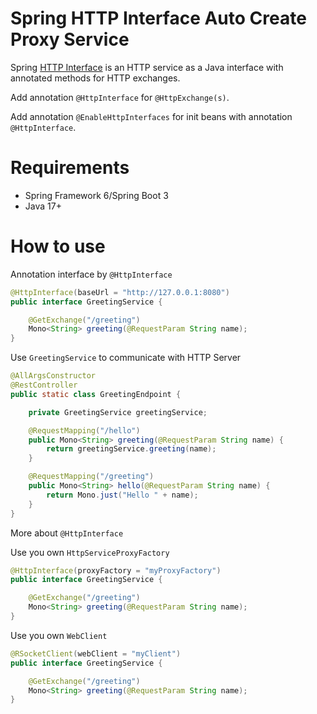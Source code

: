 # Spring HTTP Interface Auto Create Proxy Service

Spring [HTTP Interface](https://docs.spring.io/spring-framework/docs/current/reference/html/integration.html#rest-http-interface) is an HTTP service as a Java interface with annotated methods for HTTP exchanges.

Add annotation `@HttpInterface` for `@HttpExchange(s)`.

Add annotation `@EnableHttpInterfaces` for init beans with annotation `@HttpInterface`.

# Requirements

- Spring Framework 6/Spring Boot 3
- Java 17+

# How to use

Annotation interface by `@HttpInterface`

```java
@HttpInterface(baseUrl = "http://127.0.0.1:8080")
public interface GreetingService {

    @GetExchange("/greeting")
    Mono<String> greeting(@RequestParam String name);
}
```

Use `GreetingService` to communicate with HTTP Server

```java
@AllArgsConstructor
@RestController
public static class GreetingEndpoint {

    private GreetingService greetingService;

    @RequestMapping("/hello")
    public Mono<String> greeting(@RequestParam String name) {
        return greetingService.greeting(name);
    }

    @RequestMapping("/greeting")
    public Mono<String> hello(@RequestParam String name) {
        return Mono.just("Hello " + name);
    }
}
```

More about `@HttpInterface`

Use you own `HttpServiceProxyFactory`
```java
@HttpInterface(proxyFactory = "myProxyFactory")
public interface GreetingService {

    @GetExchange("/greeting")
    Mono<String> greeting(@RequestParam String name);
}
```

Use you own `WebClient`
```java
@RSocketClient(webClient = "myClient")
public interface GreetingService {

    @GetExchange("/greeting")
    Mono<String> greeting(@RequestParam String name);
}
```
